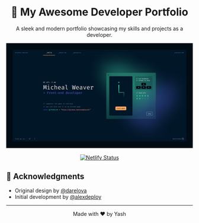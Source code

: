 <h1 align="center">
  🚀 My Awesome Developer Portfolio
</h1>

<p align="center">
  A sleek and modern portfolio showcasing my skills and projects as a developer.
</p>

<p align="center">
  <a href="https://your-portfolio-url.com" target="_blank">
    <img src="./public/images/demo-share.png" alt="Portfolio Preview" width="600" />
  </a>
</p>

<p align="center">
  <a href="https://app.netlify.com/sites/your-site-name/deploys">
    <img src="https://api.netlify.com/api/v1/badges/7f87c14f-ae78-40aa-aee2-8f5adffbb5e8/deploy-status" alt="Netlify Status" />
  </a>
</p>

## 🙏 Acknowledgments

- Original design by [@darelova](https://www.behance.net/darelova)
- Initial development by [@alexdeploy](https://github.com/alexdeploy)

---

<p align="center">
  Made with ❤️ by Yash
</p>